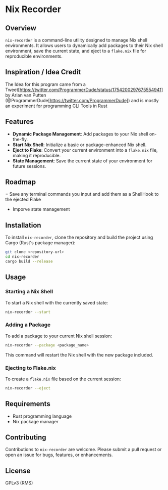 # Nix Recorder

## Overview
`nix-recorder` is a command-line utility designed to manage Nix shell environments. It allows users to dynamically add packages to their Nix shell environment, save the current state, and eject to a `flake.nix` file for reproducible environments.

## Inspiration / Idea Credit
The Idea for this program came from a Tweet[https://twitter.com/ProgrammerDude/status/1754200297675554941] by Arian van Putten (@ProgrammerDude[https://twitter.com/ProgrammerDude]) and is mostly an experiment for programming CLI Tools in Rust

## Features
- **Dynamic Package Management**: Add packages to your Nix shell on-the-fly.
- **Start Nix Shell**: Initialize a basic or package-enhanced Nix shell.
- **Eject to Flake**: Convert your current environment into a `flake.nix` file, making it reproducible.
- **State Management**: Save the current state of your environment for future sessions.

## Roadmap
= Save any terminal commands you input and add them as a ShellHook to the ejected Flake
- Imporve state management

## Installation
To install `nix-recorder`, clone the repository and build the project using Cargo (Rust's package manager):

```bash
git clone <repository-url>
cd nix-recorder
cargo build --release
```

## Usage

### Starting a Nix Shell
To start a Nix shell with the currently saved state:
```bash
nix-recorder --start
```

### Adding a Package
To add a package to your current Nix shell session:
```bash
nix-recorder --package <package_name>
```
This command will restart the Nix shell with the new package included.

### Ejecting to Flake.nix
To create a `flake.nix` file based on the current session:
```bash
nix-recorder --eject
```

## Requirements
- Rust programming language
- Nix package manager

## Contributing
Contributions to `nix-recorder` are welcome. Please submit a pull request or open an issue for bugs, features, or enhancements.

## License
GPLv3 (RMS)

